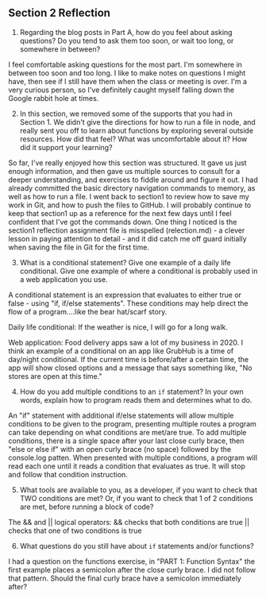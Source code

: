 ## Section 2 Reflection

1. Regarding the blog posts in Part A, how do you feel about asking questions? Do you tend to ask them too soon, or wait too long, or somewhere in between?

I feel comfortable asking questions for the most part. I'm somewhere in between too soon and too long. I like to make notes on questions I might have, then see if I still have them when the class or meeting is over. I'm a very curious person, so I've definitely caught myself falling down the Google rabbit hole at times.

2. In this section, we removed some of the supports that you had in Section 1. We didn't give the directions for how to run a file in node, and really sent you off to learn about functions by exploring several outside resources. How did that feel? What was uncomfortable about it? How did it support your learning?

So far, I've really enjoyed how this section was structured. It gave us just enough information, and then gave us multiple sources to consult for a deeper understanding, and exercises to fiddle around and figure it out. I had already committed the basic directory navigation commands to memory, as well as how to run a file. I went back to section1 to review how to save my work in Git, and how to push the files to GitHub. I will probably continue to keep that section1 up as a reference for the next few days until I feel confident that I've got the commands down. One thing I noticed is the section1 reflection assignment file is misspelled (relection.md) - a clever lesson in paying attention to detail - and it did catch me off guard initially when saving the file in Git for the first time.

3. What is a conditional statement? Give one example of a daily life conditional. Give one example of where a conditional is probably used in a web application you use.

A conditional statement is an expression that evaluates to either true or false - using "if, if/else statements". These conditions may help direct the flow of a program....like the bear hat/scarf story.

Daily life conditional:
If the weather is nice, I will go for a long walk.

Web application:
Food delivery apps saw a lot of my business in 2020. I think an example of a conditional on an app like GrubHub is a time of day/night conditional. If the current time is before/after a certain time, the app will show closed options and a message that says something like, "No stores are open at this time."

4. How do you add multiple conditions to an `if` statement? In your own words, explain how to program reads them and determines what to do.

An "if" statement with additional if/else statements will allow multiple conditions to be given to the program, presenting multiple routes a program can take depending on what conditions are met/are true. To add multiple conditions, there is a single space after your last close curly brace, then "else or else if" with an open curly brace (no space) followed by the console.log patten. When presented with multiple conditions, a program will read each one until it reads a condition that evaluates as true. It will stop and follow that condition instruction.  

5. What tools are available to you, as a developer, if you want to check that TWO conditions are met? Or, if you want to check that 1 of 2 conditions are met, before running a block of code?

The && and || logical operators:
&& checks that both conditions are true
|| checks that one of two conditions is true

6. What questions do you still have about `if` statements and/or functions?

I had a question on the functions exercise, in "PART 1: Function Syntax" the first example places a semicolon after the close curly brace. I did not follow that pattern. Should the final curly brace have a semicolon immediately after?
